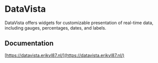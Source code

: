 # DataVista

DataVista offers widgets for customizable presentation of real-time data, including gauges, percentages, dates, and labels.

## Documentation

[https://datavista.erikvl87.nl/](https://datavista.erikvl87.nl/)